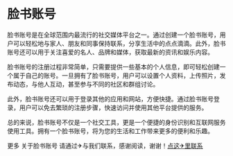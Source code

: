 # 脸书账号

脸书账号是在全球范围内最流行的社交媒体平台之一。通过创建一个脸书账号，用户可以轻松地与家人、朋友和同事保持联系，分享生活中的点点滴滴。此外，脸书账号还可以用于关注喜爱的名人、品牌和媒体，获取最新的资讯和娱乐内容。

脸书账号的注册过程非常简单，只需要提供一些基本的个人信息，即可轻松创建一个属于自己的账号。一旦拥有了脸书账号，用户可以设置个人资料，上传照片，发布动态，与他人互动，甚至参与不同的社区和群组讨论。

此外，脸书账号还可以用于登录其他的应用和网站，方便快捷。通过脸书账号登录，用户可以免去繁琐的注册步骤，快速访问并使用其他平台提供的服务。

总的来说，脸书账号不仅是一个社交工具，更是一个便捷的身份识别和互联网服务使用工具。拥有一个脸书账号，将为您的生活和工作带来更多的便利和乐趣。

更多 关于脸书账号 请通过✈与我们联系，感谢阅读，谢谢！[点这✈里联系](https://ww.k02.cc)